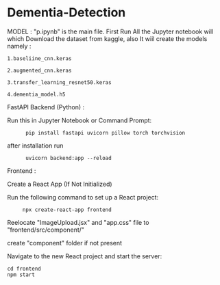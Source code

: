 # Dementia-Detection

MODEL : 
	"p.ipynb" is the main file. 
    	First Run All the Jupyter notebook will which Download the dataset from kaggle, 
    	also It wiil create the models namely :
	
    1.baseliine_cnn.keras
		
	2.augmented_cnn.keras
		
	3.transfer_learning_resnet50.keras
		
	4.dementia_model.h5



FastAPI Backend (Python) : 

Run this in Jupyter Notebook or Command Prompt:
	  
	      pip install fastapi uvicorn pillow torch torchvision
	
after installation run
	  
	      uvicorn backend:app --reload


Frontend : 

Create a React App (If Not Initialized)
	
Run the following command to set up a React project:
	     
	     npx create-react-app frontend
	
	
Reelocate "ImageUpload.jsx" and "app.css" file to "frontend/src/component/"

create "component" folder if not present

Navigate to the new React project and start the server:
    
    cd frontend
    npm start
